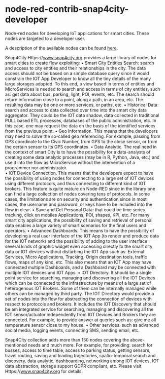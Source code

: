 # node-red-contrib-snap4city-developer

Node-red nodes for developing IoT applications for smart cities.
These nodes are targeted to a developer user.

A description of the available nodes can be found [here](https://www.km4city.org/iot-micro-doc/developer.html).

Snap4City Https://www.snap4city.org provides a large library of nodes for smart cities to create flow exploiting:
•	Smart City Entities Search: search and access to city entities and their relationships in the city. The data access should not be based on a simple database query since it would constrain the IOT App Developer to know all the tiny details of the many large storages adopted. To this end, a view based in terms of entities and MicroServices is needed to search and access in terms of city entities, such as: get data about bus, parking, light, POI, events, etc. The search should return information close to a point, along a path, in an area, etc. The resulting data may be one or more services, or paths, etc.
•	Historical Data: search and access to data collected over time into the smart city data aggregator. They could be the IOT data shadow, data collected in traditional PULL based ETL processes, databases of the public administration, etc. In this case, one may request the data on the basis of the identified services from the previous point.
•	Geo Information. This means that the developers may need to solve the so-called geo referencing. For example, passing from GPS coordinate to the Civic Number, from GPS to the close sensor, or from the certain sensor to its GPS coordinates. 
•	Data Analytic. The real need in the context of smart City is to have the possibility for a data-analysts of creating some data analytic processes (may be in R, Python, Java, etc.) and use it into the flow as MicroService without the intervention of a programmer nor administrator.  
•	IOT Device Connection. This means that the developers expect to have the possibility of using nodes for connecting to a large set of IOT devices using different protocols, and thus connecting to different kind of IOT brokers. This feature is quite mature on Node-RED since in the library one can find a large collection of nodes covering tens of protocols. In some cases, the limitations are on security and authentication since in most cases, the username and password, or keys have to be included into the flow in clear.
•	Save and Get Personal Data: that could be time series tracking, click on mobiles Applications, POI, shapes, KPI, etc. For many smart city applications, the possibility of saving and retrieval of personal data enables a large variety of smart scenarios for the final users and operators. 
•	Advanced Dashboards. This means to have the possibility of developing a real user interface of the IOT App (to render and produce data for the IOT network) and the possibility of adding to the user interface several kinds of graphic widget even accessing directly to the smart city data or IOT devices without disturbing the IOT App such as: External Services, Micro Applications, Tracking, Origin destination tools, traffic flows, maps of any kind, etc. This also means that an IOT App may have connected multiple Dashboards, and a Dashboard may be connected with multiple IOT devices and IOT Apps.
•	IOT Directory. It should be a single point service for searching, managing and discovering all the IOT Devices which can be connected to the infrastructure by means of a large set of heterogenous IOT Brokers. Some of them can be internally managed while others can be managed by third party. The IOT Directory would provide a set of nodes into the flow for abstracting the connection of devices with respect to protocols and brokers. It includes the IOT Discovery that should be am integrated service for searching, managing and discovering all the IOT sensor/actuator independently from IOT Devices and Brokers they are connected. For example, to provide answer at queries such as: give me all temperature sensor close to my house.
•	Other services: such as advanced social media, logging events, connecting SMS, sending email, etc. 

Snap4City collection adds more than 150 nodes covering the above-mentioned needs and much more. For example, for providing: search for busses, access to time table, access to parking status, getting sensors, travel routing, saving and loading trajectories, spatio-temporal search and discovery, data analytic, dashboarding, networking among IOT devices, IOT data abstraction, storage support GDPR compliant, etc. Please visit Https://www.snap4city.org for details.  
